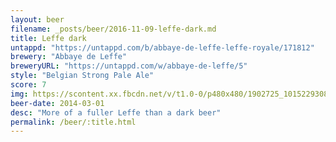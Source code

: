 ```yaml
---
layout: beer
filename: _posts/beer/2016-11-09-leffe-dark.md
title: Leffe dark
untappd: "https://untappd.com/b/abbaye-de-leffe-leffe-royale/171812"
brewery: "Abbaye de Leffe"
breweryURL: "https://untappd.com/w/abbaye-de-leffe/5"
style: "Belgian Strong Pale Ale"
score: 7
img: https://scontent.xx.fbcdn.net/v/t1.0-0/p480x480/1902725_10152293087758745_569610046_n.jpg?oh=142a5060a04623399f825ea7c5f1a549&oe=5908CB61
beer-date: 2014-03-01
desc: "More of a fuller Leffe than a dark beer"
permalink: /beer/:title.html
---
```

